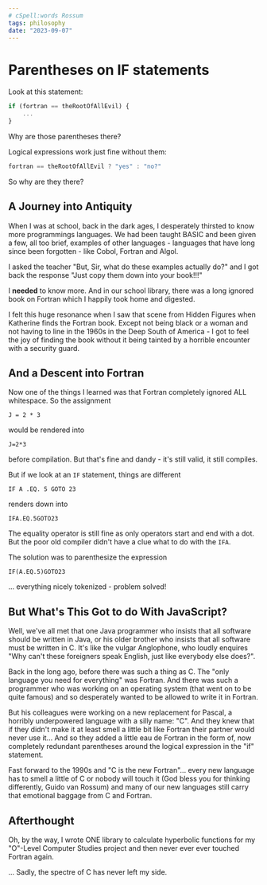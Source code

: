 ```yaml
---
# cSpell:words Rossum
tags: philosophy
date: "2023-09-07"
---
```

# Parentheses on IF statements

Look at this statement:

```javascript
if (fortran == theRootOfAllEvil) {
    ...
}
```

Why are those parentheses there?

Logical expressions work just fine without them:

```javascript
fortran == theRootOfAllEvil ? "yes" : "no?"
```

So why are they there?

## A Journey into Antiquity

When I was at school, back in the dark ages, I desperately thirsted to know
more programmings languages. We had been taught BASIC and been given a few,
all too brief, examples of other languages - languages that have long since been
forgotten - like Cobol, Fortran and Algol.

I asked the teacher "But, Sir, what do these examples actually do?"
and I got back the response "Just copy them down into your book!!!"

I **needed** to know more. And in our school library, there was a long ignored
book on Fortran which I happily took home and digested.

I felt this huge resonance when I saw that scene from Hidden Figures when
Katherine finds the Fortran book. Except not being black or a woman and not
having to line in the 1960s in the Deep South of America - I got to feel the
joy of finding the book without it being tainted by a horrible encounter with
a security guard.

## And a Descent into Fortran

Now one of the things I learned was that Fortran completely ignored ALL
whitespace. So the assignment

```text
J = 2 * 3
```

would be rendered into

```text
J=2*3
```

before compilation. But that's fine and dandy - it's still valid, it still
compiles.

But if we look at an `IF` statement, things are different

```text
IF A .EQ. 5 GOTO 23
```

renders down into

```text
IFA.EQ.5GOTO23
```

The equality operator is still fine as only
operators start and end with a dot. But the poor old compiler didn't have a
clue what to do with the `IFA`.

The solution was to parenthesize the expression

```text
IF(A.EQ.5)GOTO23
```

... everything nicely tokenized - problem solved!

## But What's This Got to do With JavaScript?

Well, we've all met that one Java programmer who insists that all software
should be written in Java, or his older brother who insists that all software
must be written in C. It's like the vulgar Anglophone, who loudly enquires
"Why can't these foreigners speak English, just like everybody else does?".

Back in the long ago, before there was such a thing as C. The "only language
you need for everything" was Fortran. And there was such a programmer who was
working on an operating system (that went on to be quite famous) and so
desperately wanted to be allowed to write it in Fortran.

But his colleagues were working on a new replacement for Pascal, a horribly
underpowered language with a silly name: "C". And they knew that if they didn't
make it at least smell a little bit like Fortran their partner would never use
it... And so they added a little eau de Fortran in the form of, now completely
redundant parentheses around the logical expression in the "if" statement.

Fast forward to the 1990s and "C is the new Fortran"... every new language has
to smell a little of C or nobody will touch it (God bless you for thinking
differently, Guido van Rossum) and many of our new languages still carry that
emotional baggage from C and Fortran.

## Afterthought

Oh, by the way, I wrote ONE library to calculate hyperbolic functions for
my "O"-Level Computer Studies project and then never ever ever touched Fortran
again.

... Sadly, the spectre of C has never left my side.
